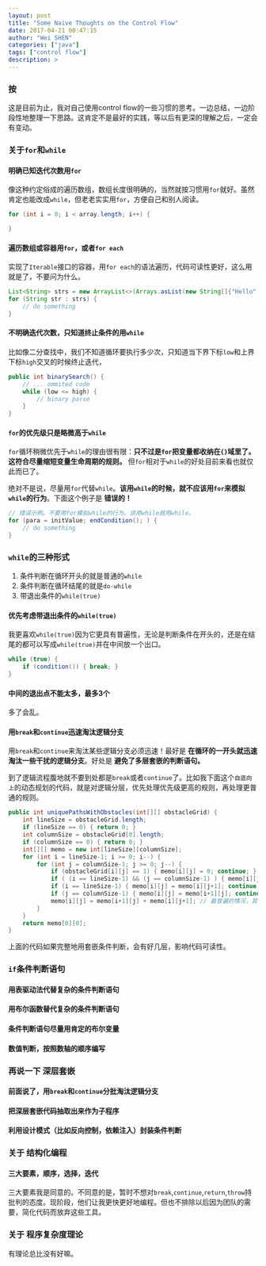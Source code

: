 ```yaml
---
layout: post
title: "Some Naive Thoughts on the Control Flow"
date: 2017-04-21 00:47:15
author: "Wei SHEN"
categories: ["java"]
tags: ["control flow"]
description: >
---
```


### 按
这是目前为止，我对自己使用control flow的一些习惯的思考。一边总结，一边阶段性地整理一下思路。这肯定不是最好的实践，等以后有更深的理解之后，一定会有变动。

### 关于`for`和`while`

#### 明确已知迭代次数用`for`
像这种约定俗成的遍历数组，数组长度很明确的，当然就按习惯用`for`就好。虽然肯定也能改成`while`，但老老实实用`for`，方便自己和别人阅读。
```java
for (int i = 0; i < array.length; i++) {

}
```

#### 遍历数组或容器用`for`，或者`for each`
实现了`Iterable`接口的容器，用`for each`的语法遍历，代码可读性更好，这么用就是了，不要问为什么。
```java
List<String> strs = new ArrayList<>(Arrays.asList(new String[]{"Hello","World"}));
for (String str : strs) {
    // do something
}
```

#### 不明确迭代次数，只知道终止条件的用`while`
比如像二分查找中，我们不知道循环要执行多少次，只知道当下界下标`low`和上界下标`high`交叉的时候终止迭代，
```java
public int binarySearch() {
    // ... ommited code
    while (low <= high) {
        // binary parse
    }
}
```

#### `for`的优先级只是略微高于`while`
`for`循环稍微优先于`while`的理由很有限：**只不过是`for`把变量都收纳在`{}`域里了。这符合尽量缩短变量生命周期的规则。** 但`for`相对于`while`的好处目前来看也就仅此而已了。

绝对不是说，尽量用`for`代替`while`。**该用`while`的时候，就不应该用`for`来模拟`while`的行为**。下面这个例子是 **错误的！**
```java
// 错误示例。不要用for模拟while的行为。该用while就用while。
for (para = initValue; endCondition(); ) {
    // do something
}
```

### `while`的三种形式
1. 条件判断在循环开头的就是普通的`while`
2. 条件判断在循环结尾的就是`do-while`
3. 带退出条件的`while(true)`

#### 优先考虑带退出条件的`while(true)`
我更喜欢`while(true)`因为它更具有普遍性，无论是判断条件在开头的，还是在结尾的都可以写成`while(true)`并在中间放一个出口。
```java
while (true) {
    if (condition()) { break; }
}
```

#### 中间的退出点不能太多，最多3个
多了会乱。

#### 用`break`和`continue`迅速淘汰逻辑分支
用`break`和`continue`来淘汰某些逻辑分支必须迅速！最好是 **在循环的一开头就迅速淘汰一些干扰的逻辑分支**。好处是 **避免了多层套嵌的判断语句。**

到了逻辑流程腹地就不要到处都是`break`或者`continue`了。比如我下面这个`自底向上`的动态规划的代码，就是对逻辑分层，优先处理优先级更高的规则，再处理更普通的规则。
```java
public int uniquePathsWithObstacles(int[][] obstacleGrid) {
    int lineSize = obstacleGrid.length;
    if (lineSize == 0) { return 0; }
    int columnSize = obstacleGrid[0].length;
    if (columnSize == 0) { return 0; }
    int[][] memo = new int[lineSize][columnSize];
    for (int i = lineSize-1; i >= 0; i--) {
        for (int j = columnSize-1; j >= 0; j--) {
            if (obstacleGrid[i][j] == 1) { memo[i][j] = 0; continue; } // 优先级最高的规则，一旦此格是石头，就代表此路不通，之前所有的路径信息失效。
            if ( (i == lineSize-1) && (j == columnSize-1) ) { memo[i][j] = 1; continue; } // 特殊点：终点到自己的可行路径为1，这是所有动态规划计算的base case。（此时已经确定终点一定不是石头，因为所有是石头的情况已经全部淘汰返回。）
            if (i == lineSize-1) { memo[i][j] = memo[i][j+1]; continue; } // 次特殊情况，底边上的所有点。
            if (j == columnSize-1) { memo[i][j] = memo[i+1][j]; continue; } // 侧特殊情况，右侧边所有点。
            memo[i][j] = memo[i+1][j] + memo[i][j+1]; // 最普遍的情况，其他所有点。
        }
    }
    return memo[0][0];
}
```
上面的代码如果完整地用套嵌条件判断，会有好几层，影响代码可读性。

### `if`条件判断语句

#### 用表驱动法代替复杂的条件判断语句

#### 用布尔函数替代复杂的条件判断语句

#### 条件判断语句尽量用肯定的布尔变量

#### 数值判断，按照数轴的顺序编写

### 再说一下 **深层套嵌**

#### 前面说了，用`break`和`continue`分批淘汰逻辑分支

#### 把深层套嵌代码抽取出来作为子程序

#### 利用设计模式（比如反向控制，依赖注入）封装条件判断

### 关于 **结构化编程**

#### 三大要素，顺序，选择，迭代
三大要素我是同意的。不同意的是，暂时不想对`break`,`continue`,`return`,`throw`持批判的态度。现阶段，他们让我更快更好地编程。但也不排除以后因为团队的需要，简化代码而放弃这些工具。

### 关于 **程序复杂度理论**
有理论总比没有好嘛。
